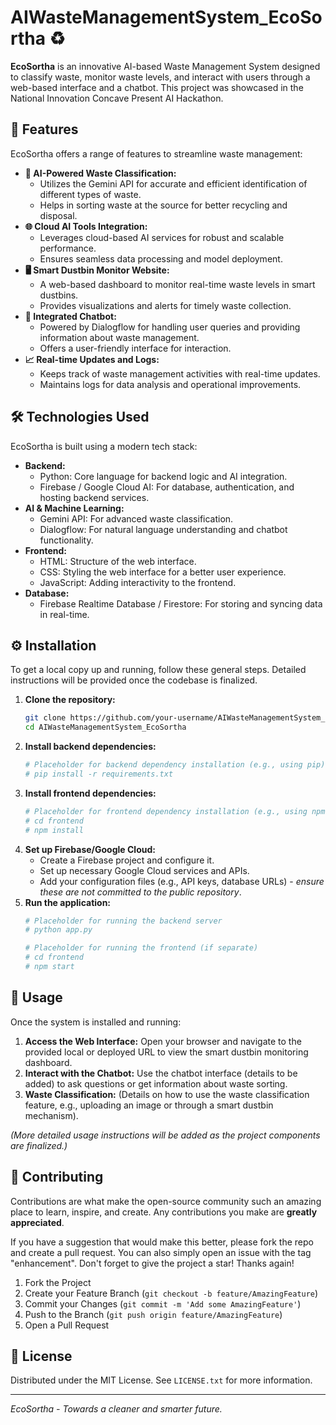 # AIWasteManagementSystem_EcoSortha ♻

**EcoSortha** is an innovative AI-based Waste Management System designed to classify waste, monitor waste levels, and interact with users through a web-based interface and a chatbot. This project was showcased in the National Innovation Concave Present AI Hackathon.

## 🚀 Features

EcoSortha offers a range of features to streamline waste management:

*   **🤖 AI-Powered Waste Classification:**
    *   Utilizes the Gemini API for accurate and efficient identification of different types of waste.
    *   Helps in sorting waste at the source for better recycling and disposal.
*   **🌐 Cloud AI Tools Integration:**
    *   Leverages cloud-based AI services for robust and scalable performance.
    *   Ensures seamless data processing and model deployment.
*   **🖥️ Smart Dustbin Monitor Website:**
    *   A web-based dashboard to monitor real-time waste levels in smart dustbins.
    *   Provides visualizations and alerts for timely waste collection.
*   **💬 Integrated Chatbot:**
    *   Powered by Dialogflow for handling user queries and providing information about waste management.
    *   Offers a user-friendly interface for interaction.
*   **📈 Real-time Updates and Logs:**
    *   Keeps track of waste management activities with real-time updates.
    *   Maintains logs for data analysis and operational improvements.

## 🛠 Technologies Used

EcoSortha is built using a modern tech stack:

*   **Backend:**
    *   Python: Core language for backend logic and AI integration.
    *   Firebase / Google Cloud AI: For database, authentication, and hosting backend services.
*   **AI & Machine Learning:**
    *   Gemini API: For advanced waste classification.
    *   Dialogflow: For natural language understanding and chatbot functionality.
*   **Frontend:**
    *   HTML: Structure of the web interface.
    *   CSS: Styling the web interface for a better user experience.
    *   JavaScript: Adding interactivity to the frontend.
*   **Database:**
    *   Firebase Realtime Database / Firestore: For storing and syncing data in real-time.

## ⚙️ Installation

To get a local copy up and running, follow these general steps. Detailed instructions will be provided once the codebase is finalized.

1.  **Clone the repository:**
    ```bash
    git clone https://github.com/your-username/AIWasteManagementSystem_EcoSortha.git
    cd AIWasteManagementSystem_EcoSortha
    ```
2.  **Install backend dependencies:**
    ```bash
    # Placeholder for backend dependency installation (e.g., using pip)
    # pip install -r requirements.txt
    ```
3.  **Install frontend dependencies:**
    ```bash
    # Placeholder for frontend dependency installation (e.g., using npm if applicable)
    # cd frontend
    # npm install
    ```
4.  **Set up Firebase/Google Cloud:**
    *   Create a Firebase project and configure it.
    *   Set up necessary Google Cloud services and APIs.
    *   Add your configuration files (e.g., API keys, database URLs) - *ensure these are not committed to the public repository*.
5.  **Run the application:**
    ```bash
    # Placeholder for running the backend server
    # python app.py

    # Placeholder for running the frontend (if separate)
    # cd frontend
    # npm start
    ```

## 📖 Usage

Once the system is installed and running:

1.  **Access the Web Interface:** Open your browser and navigate to the provided local or deployed URL to view the smart dustbin monitoring dashboard.
2.  **Interact with the Chatbot:** Use the chatbot interface (details to be added) to ask questions or get information about waste sorting.
3.  **Waste Classification:** (Details on how to use the waste classification feature, e.g., uploading an image or through a smart dustbin mechanism).

*(More detailed usage instructions will be added as the project components are finalized.)*

## 🤝 Contributing

Contributions are what make the open-source community such an amazing place to learn, inspire, and create. Any contributions you make are **greatly appreciated**.

If you have a suggestion that would make this better, please fork the repo and create a pull request. You can also simply open an issue with the tag "enhancement".
Don't forget to give the project a star! Thanks again!

1.  Fork the Project
2.  Create your Feature Branch (`git checkout -b feature/AmazingFeature`)
3.  Commit your Changes (`git commit -m 'Add some AmazingFeature'`)
4.  Push to the Branch (`git push origin feature/AmazingFeature`)
5.  Open a Pull Request

## 📄 License

Distributed under the MIT License. See `LICENSE.txt` for more information.

---

*EcoSortha - Towards a cleaner and smarter future.*
